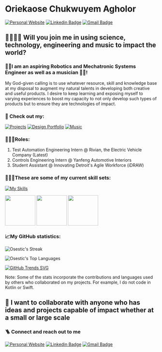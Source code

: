 # Oriekaose Chukwuyem Agholor
[![Personal Website](https://img.shields.io/badge/Personal_website-orange?style=flat-square&e&link=https://www.oriekaose.com/)](https://www.oriekaose.com) 
[![Linkedin Badge](https://img.shields.io/badge/-Oriekaose_Agholor-blue?style=flat-square&logo=Linkedin&logoColor=white&link=https://www.linkedin.com/in/oriekaose-agholor/)](https://www.linkedin.com/in/oriekaose-agholor/)  [![Gmail Badge](https://img.shields.io/badge/-oriekaoseagholor@gmail.com-c14438?style=flat-square&logo=Gmail&logoColor=white&link=mailto:oriekaoseagholor@gmail.com)](mailto:oriekaoseagholor@gmail.com)
## 🫱🏿‍🫲🏻 Will you join me in using science, technology, engineering and music to impact the world?

### 💪🏿I am an aspiring Robotics and Mechatronic Systems Engineer as well as a musician 🎤🎷!

My God-given calling is to use whatever resource, skill and knowledge base at my disposal to augment my natural talents in developing both creative and useful products. I desire to keep learning and exposing myself to varying experiences to boost my capacity to not only develop such types of products but to ensure
they are technologies of impact.

### 👀 Check out my:
[![Projects](https://img.shields.io/badge/Projects-orange?style=flat-square&e&link=https://www.oriekaose.com/projects/)](https://www.oriekaose.com/projects/) 
[![Design Portfolio](https://img.shields.io/badge/Design_portfolio-orange?style=flat-square&e&link=https://www.oriekaose.com/design-portfolio/)](https://www.oriekaose.com/design-portfolio/) 
[![Music](https://img.shields.io/badge/Music-orange?style=flat-square&e&link=https://www.oriekaose.com/music/)](https://www.oriekaose.com/music/) 

### 🧑🏿‍💼Roles:
1. Test Automation Engineering Intern @ Rivian, the Electric Vehicle Company (Latest)
2. Controls Engineering Intern @ Yanfeng Automotive Interiors
3. Student Assistant @ Innovating Detroit's Agile Workforce (iDRAW)


### 🤹🏿‍♂️These are some of my current skill sets:
[![My Skills](https://skillicons.dev/icons?i=c,cpp,cmake,python,matlab,java,github,gitlab,powershell,visualstudio,vscode,pycharm,idea,ros,linux,windows,raspberrypi,arduino,postman,html,css,wordpress&perline=11)](https://skillicons.dev)

<img src="https://github.com/Osestic/Counter_74LS93/assets/42704298/b0bd6bc0-3b4e-4e13-84a0-2e33f1cf34ee" width="100"/>

<img src="https://github.com/Osestic/Counter_74LS93/assets/42704298/5474b680-fc7a-431d-9d29-9a068a40c874" width="100"/>

<img src="https://github.com/Osestic/Counter_74LS93/assets/42704298/4b60b35b-471f-4133-b8e4-c176175c3dec" width="100"/>


### 📈My GitHub statistics:

![Osestic's Streak](https://github-readme-streak-stats.herokuapp.com/?user=Osestic&theme=synthwave&hide_border=true)

![Osestic's Top Languages](https://github-readme-stats.vercel.app/api/top-langs/?username=Osestic&theme=synthwave&show_icons=true&hide_border=true&layout=compact)

[![GitHub Trends SVG](https://api.githubtrends.io/user/svg/Osestic/repos?use_percent=true&compact=false&theme=synthwaves&loc_metric=changed&time_range=all_time)](https://githubtrends.io)

Note: Some of the stats incorporate the contributions and languages used by others who collaborated on my projects. For example, I do not code in Kotlin or Swift.

## 💫 I want to collaborate with anyone who has ideas and projects capable of impact whether at a small or large scale
### 🪜 Connect and reach out to me

[![Personal Website](https://img.shields.io/badge/Personal_website-orange?style=flat-square&e&link=https://www.oriekaose.com/)](https://www.oriekaose.com) [![Linkedin Badge](https://img.shields.io/badge/-Oriekaose_Agholor-blue?style=flat-square&logo=Linkedin&logoColor=white&link=https://www.linkedin.com/in/oriekaose-agholor/)](https://www.linkedin.com/in/oriekaose-agholor/)  [![Gmail Badge](https://img.shields.io/badge/-oriekaoseagholor@gmail.com-c14438?style=flat-square&logo=Gmail&logoColor=white&link=mailto:oriekaoseagholor@gmail.com)](mailto:oriekaoseagholor@gmail.com)

